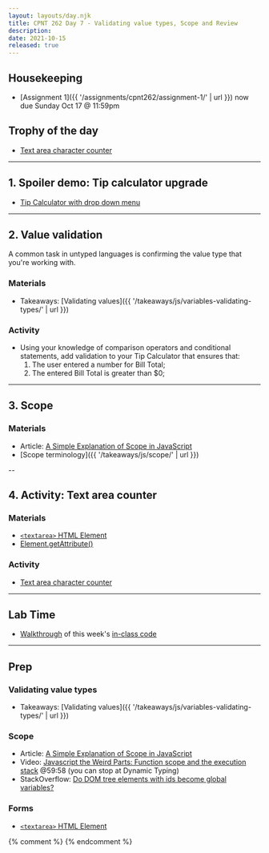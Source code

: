 ```yaml
---
layout: layouts/day.njk
title: CPNT 262 Day 7 - Validating value types, Scope and Review
description: 
date: 2021-10-15
released: true
---
```


## Housekeeping
- [Assignment 1]({{ '/assignments/cpnt262/assignment-1/' | url }}) now due Sunday Oct 17 @ 11:59pm

## Trophy of the day
- [Text area character counter](https://gist.github.com/acidtone/74727a562940ead812f46c1b1b870d19)

---

## 1. Spoiler demo: Tip calculator upgrade
- [Tip Calculator with drop down menu](https://gist.github.com/acidtone/9adae5b6fcdf8f2b3bab4c814f9f1da6)

---

## 2. Value validation
A common task in untyped languages is confirming the value type that you're working with.

### Materials
- Takeaways: [Validating values]({{ '/takeaways/js/variables-validating-types/' | url }})

### Activity
- Using your knowledge of comparison operators and conditional statements, add validation to your Tip Calculator that ensures that:
    1. The user entered a number for Bill Total;
    2. The entered Bill Total is greater than $0;

---

## 3. Scope
### Materials
- Article: [A Simple Explanation of Scope in JavaScript](https://dmitripavlutin.com/javascript-scope/)
- [Scope terminology]({{ '/takeaways/js/scope/' | url }})

--

## 4. Activity: Text area counter
### Materials
- [`<textarea>` HTML Element](https://developer.mozilla.org/en-US/docs/Web/HTML/Element/textarea)
- [Element.getAttribute()](https://developer.mozilla.org/en-US/docs/Web/API/Element/getAttribute)

### Activity
- [Text area character counter](https://gist.github.com/acidtone/74727a562940ead812f46c1b1b870d19)

---

## Lab Time
- [Walkthrough](https://gist.github.com/acidtone/271634bbc2c1b1b6b6ace82306480e2e) of this week's [in-class code](https://github.com/sait-wbdv/in-class/)

---

## Prep
### Validating value types
- Takeaways: [Validating values]({{ '/takeaways/js/variables-validating-types/' | url }})

### Scope
- Article: [A Simple Explanation of Scope in JavaScript](https://dmitripavlutin.com/javascript-scope/)
- Video: [Javascript the Weird Parts: Function scope and the execution stack](https://www.youtube.com/watch?v=Bv_5Zv5c-Ts&t=3598s) @59:58 (you can stop at Dynamic Typing)
- StackOverflow: [Do DOM tree elements with ids become global variables?](https://stackoverflow.com/questions/3434278/do-dom-tree-elements-with-ids-become-global-variables)

### Forms
- [`<textarea>` HTML Element](https://developer.mozilla.org/en-US/docs/Web/HTML/Element/textarea)

{% comment %}
{% endcomment %}